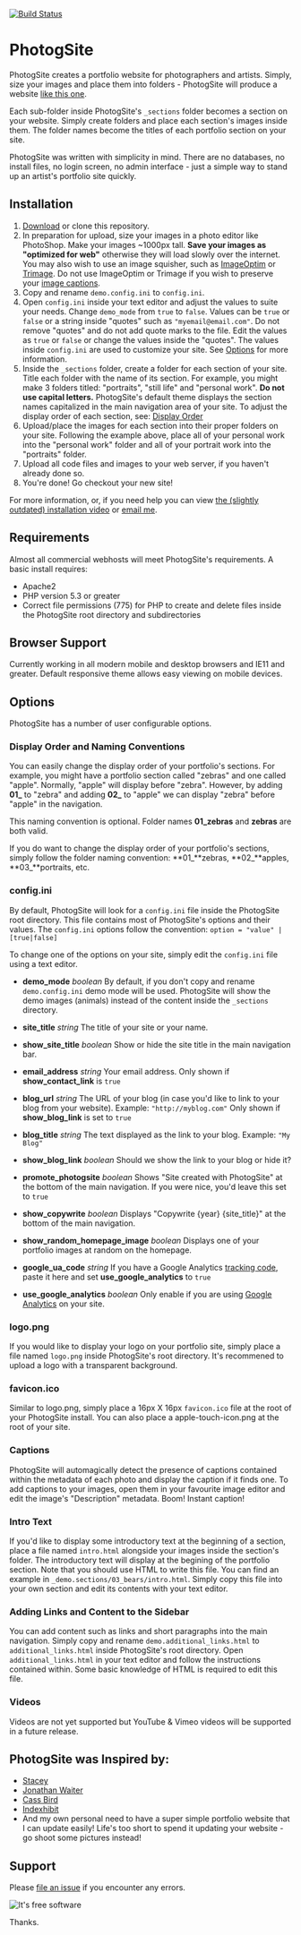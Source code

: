 [![Build Status](https://travis-ci.org/jonathanbell/PhotogSite.svg?branch=master)](https://travis-ci.org/jonathanbell/PhotogSite)

PhotogSite
==========

PhotogSite creates a portfolio website for photographers and artists. Simply, size your images and place them into folders - PhotogSite will produce a website [like this one](http://jonathanbell.ca/).

Each sub-folder inside PhotogSite's ```_sections``` folder becomes a section on your website. Simply create folders and place each section's images inside them. The folder names become the titles of each portfolio section on your site. 

PhotogSite was written with simplicity in mind. There are no databases, no install files, no login screen, no admin interface - just a simple way to stand up an artist's portfolio site quickly.

## Installation

1. [Download](https://github.com/jonathanbell/PhotogSite/archive/master.zip) or clone this repository.
1. In preparation for upload, size your images in a photo editor like PhotoShop. Make your images ~1000px tall. **Save your images as "optimized for web"** otherwise they will load slowly over the internet. You may also wish to use an image squisher, such as [ImageOptim](https://imageoptim.com/versions.html) or [Trimage](https://trimage.org/). Do not use ImageOptim or Trimage if you wish to preserve your [image captions](https://github.com/jonathanbell/PhotogSite#captions).
1. Copy and rename ```demo.config.ini``` to ```config.ini```.
1. Open ```config.ini``` inside your text editor and adjust the values to suite your needs. Change ```demo_mode``` from ```true``` to ```false```. Values can be ```true``` or ```false``` or a string inside "quotes" such as ```"myemail@email.com"```. Do not remove "quotes" and do not add quote marks to the file. Edit the values as ```true``` or ```false``` or change the values inside the "quotes". The values inside ```config.ini``` are used to customize your site. See [Options](https://github.com/jonathanbell/PhotogSite#options) for more information. 
1. Inside the ```_sections``` folder, create a folder for each section of your site. Title each folder with the name of its section. For example, you might make 3 folders titled: "portraits", "still life" and "personal work". **Do not use capital letters.** PhotogSite's default theme displays the section names capitalized in the main navigation area of your site. To adjust the display order of each section, see: [Display Order](https://github.com/jonathanbell/PhotogSite#display-order-and-naming-conventions)
1. Upload/place the images for each section into their proper folders on your site. Following the example above, place all of your personal work into the "personal work" folder and all of your portrait work into the "portraits" folder.
1. Upload all code files and images to your web server, if you haven't already done so.
1. You're done! Go checkout your new site!

For more information, or, if you need help you can view [the (slightly outdated) installation video](https://www.youtube.com/watch?v=xnd18UwaMWs) or [email me](mailto:jonathanbell.ca@gmail.com).

## Requirements

Almost all commercial webhosts will meet PhotogSite's requirements. A basic install requires: 

- Apache2
- PHP version 5.3 or greater
- Correct file permissions (775) for PHP to create and delete files inside the PhotogSite root directory and subdirectories

## Browser Support

Currently working in all modern mobile and desktop browsers and IE11 and greater. Default responsive theme allows easy viewing on mobile devices.

## Options

PhotogSite has a number of user configurable options.

### Display Order and Naming Conventions
You can easily change the display order of your portfolio's sections. For example, you might have a portfolio section called "zebras" and one called "apple". Normally, "apple" will display before "zebra". However, by adding **01_** to "zebra" and adding **02\_** to "apple" we can display "zebra" before "apple" in the navigation. 

This naming convention is optional. Folder names **01_zebras** and **zebras** are both valid. 

If you do want to change the display order of your portfolio's sections, simply follow the folder naming convention: **01_**zebras, **02\_**apples, **03\_**portraits, etc. 

### config.ini
By default, PhotogSite will look for a ```config.ini``` file inside the PhotogSite root directory. This file contains most of PhotogSite's options and their values. The ```config.ini``` options follow the convention: ```option = "value" | [true|false]```

To change one of the options on your site, simply edit the ```config.ini``` file using a text editor. 

- **demo\_mode** _boolean_
By default, if you don't copy and rename ```demo.config.ini``` demo mode will be used. PhotogSite will show the demo images (animals) instead of the content inside the ```_sections``` directory. 

- **site\_title** _string_
The title of your site or your name.

- **show\_site\_title** _boolean_
Show or hide the site title in the main navigation bar.

- **email\_address** _string_
Your email address. Only shown if **show\_contact\_link** is ```true```

- **blog\_url** _string_
The URL of your blog (in case you'd like to link to your blog from your website). Example: ```"http://myblog.com"``` Only shown if **show\_blog\_link** is set to ```true```

- **blog\_title** _string_
The text displayed as the link to your blog. Example: ```"My Blog"```

- **show\_blog\_link** _boolean_
Should we show the link to your blog or hide it? 

- **promote\_photogsite** _boolean_
Shows "Site created with PhotogSite" at the bottom of the main navigation. If you were nice, you'd leave this set to ```true```

- **show\_copywrite** _boolean_
Displays "Copywrite {year} {site_title}" at the bottom of the main navigation. 

- **show\_random\_homepage\_image** _boolean_
Displays one of your portfolio images at random on the homepage.

- **google\_ua\_code** _string_
If you have a Google Analytics [tracking code](https://support.google.com/analytics/answer/1032385?hl=en), paste it here and set **use\_google\_analytics** to ```true```

- **use\_google\_analytics** _boolean_
Only enable if you are using [Google Analytics](https://www.google.com/analytics) on your site. 

### logo.png
If you would like to display your logo on your portfolio site, simply place a file named ```logo.png``` inside PhotogSite's root directory. It's recommened to upload a logo with a transparent background. 

### favicon.ico
Similar to logo.png, simply place a 16px X 16px ```favicon.ico``` file at the root of your PhotogSite install. You can also place a apple-touch-icon.png at the root of your site.

### Captions
PhotogSite will automagically detect the presence of captions contained within the metadata of each photo and display the caption if it finds one. To add captions to your images, open them in your favourite image editor and edit the image's "Description" metadata. Boom! Instant caption!

### Intro Text
If you'd like to display some introductory text at the beginning of a section, place a file named ```intro.html``` alongside your images inside the section's folder. The introductory text will display at the begining of the portfolio section. Note that you should use HTML to write this file. You can find an example in ```_demo.sections/03_bears/intro.html```. Simply copy this file into your own section and edit its contents with your text editor.

### Adding Links and Content to the Sidebar
You can add content such as links and short paragraphs into the main navigation. Simply copy and rename ```demo.additional_links.html``` to ```additional_links.html``` inside PhotogSite's root directory. Open ```additional_links.html``` in your text editor and follow the instructions contained within. Some basic knowledge of HTML is required to edit this file.

### Videos
Videos are not yet supported but YouTube & Vimeo videos will be supported in a future release.

## PhotogSite was Inspired by:
- [Stacey](http://www.staceyapp.com/)
- [Jonathan Waiter](http://www.jonathanwaiter.com/)
- [Cass Bird](http://www.cassbird.com/)
- [Indexhibit](http://www.indexhibit.org/)
- And my own personal need to have a super simple portfolio website that I can update easily! Life's too short to spend it updating your website - go shoot some pictures instead!

## Support

Please [file an issue](https://github.com/jonathanbell/PhotogSite/issues) if you encounter any errors. 

![It's free software](https://camo.githubusercontent.com/df781f87da2f2db87b5cc3125d5459bc70812112/687474703a2f2f64726f70732e6b796c65666f782e63612f31637147502b)

Thanks.
